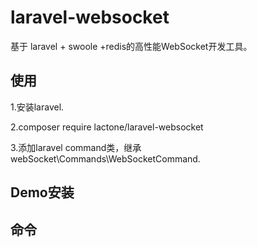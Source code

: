 # laravel-websocket

基于 laravel + swoole +redis的高性能WebSocket开发工具。

## 使用
1.安装laravel.

2.composer require lactone/laravel-websocket

3.添加laravel command类，继承 webSocket\Commands\WebSocketCommand.

## Demo安装

## 命令

